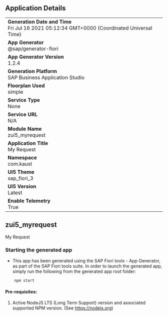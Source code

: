 ## Application Details
|               |
| ------------- |
|**Generation Date and Time**<br>Fri Jul 16 2021 05:12:34 GMT+0000 (Coordinated Universal Time)|
|**App Generator**<br>@sap/generator-fiori|
|**App Generator Version**<br>1.2.4|
|**Generation Platform**<br>SAP Business Application Studio|
|**Floorplan Used**<br>simple|
|**Service Type**<br>None|
|**Service URL**<br>N/A
|**Module Name**<br>zui5_myrequest|
|**Application Title**<br>My Request|
|**Namespace**<br>com.kaust|
|**UI5 Theme**<br>sap_fiori_3|
|**UI5 Version**<br>Latest|
|**Enable Telemetry**<br>True|

## zui5_myrequest

My Request

### Starting the generated app

-   This app has been generated using the SAP Fiori tools - App Generator, as part of the SAP Fiori tools suite.  In order to launch the generated app, simply run the following from the generated app root folder:

```
    npm start
```

#### Pre-requisites:

1. Active NodeJS LTS (Long Term Support) version and associated supported NPM version.  (See https://nodejs.org)


